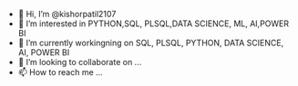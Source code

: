 - 👋 Hi, I’m @kishorpatil2107
- 👀 I’m interested in PYTHON,SQL, PLSQL,DATA SCIENCE, ML, AI,POWER BI
- 🌱 I’m currently workingning on SQL, PLSQL, PYTHON, DATA SCIENCE, AI, POWER BI
- 💞️ I’m looking to collaborate on ...
- 📫 How to reach me ...

<!---
kishorpatil2107/kishorpatil2107 is a ✨ special ✨ repository because its `README.md` (this file) appears on your GitHub profile.
You can click the Preview link to take a look at your changes.
--->
